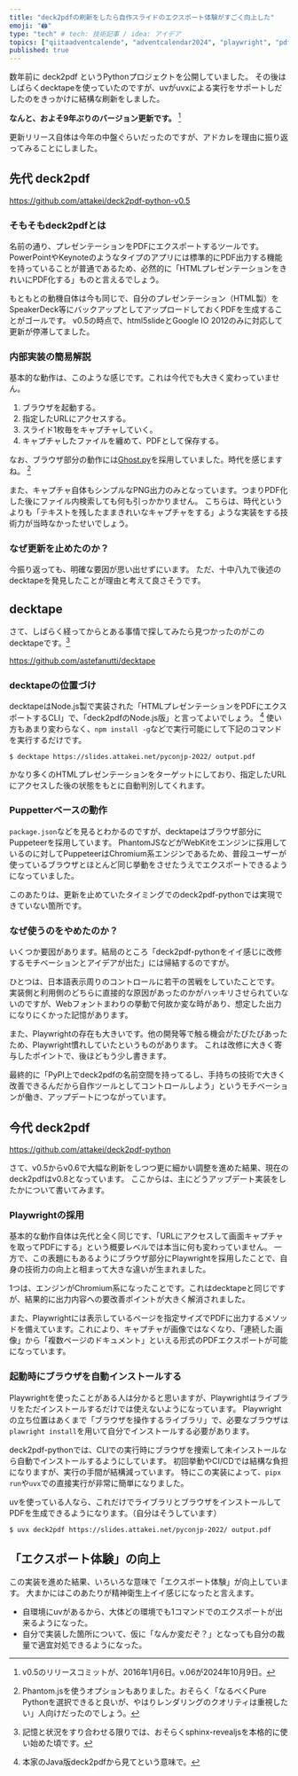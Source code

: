 ```yaml
---
title: "deck2pdfの刷新をしたら自作スライドのエクスポート体験がすごく向上した"
emoji: "🖨️"
type: "tech" # tech: 技術記事 / idea: アイデア
topics: ["qiitaadventcalende", "adventcalendar2024", "playwright", "pdf", "contest2024"]
published: true
---
```


数年前に deck2pdf というPythonプロジェクトを公開していました。
その後はしばらくdecktapeを使っていたのですが、uvがuvxによる実行をサポートしだしたのをきっかけに結構な刷新をしました。

**なんと、およそ9年ぶりのバージョン更新です。** [^1]

[^1]: v0.5のリリースコミットが、2016年1月6日。v.06が2024年10月9日。

更新リリース自体は今年の中盤ぐらいだったのですが、アドカレを理由に振り返ってみることにしました。

## 先代 deck2pdf

https://github.com/attakei/deck2pdf-python-v0.5

### そもそもdeck2pdfとは

<!-- textlint-disable -->

名前の通り、プレゼンテーションをPDFにエクスポートするツールです。
PowerPointやKeynoteのようなタイプのアプリには標準的にPDF出力する機能を持っていることが普通であるため、必然的に「HTMLプレゼンテーションをきれいにPDF化する」ものと言えるでしょう。

<!-- textlint-enable -->

もともとの動機自体は今も同じで、自分のプレゼンテーション（HTML製）をSpeakerDeck等にバックアップとしてアップロードしておくPDFを生成することがゴールです。
v0.5の時点で、html5slideとGoogle IO 2012のみに対応して更新が停滞してました。

### 内部実装の簡易解説

基本的な動作は、このような感じです。これは今代でも大きく変わっていません。

1. ブラウザを起動する。
1. 指定したURLにアクセスする。
1. スライド1枚毎をキャプチャしていく。
1. キャプチャしたファイルを纏めて、PDFとして保存する。

なお、ブラウザ部分の動作には[Ghost.py](https://pypi.org/project/Ghost.py/)を採用していました。時代を感じますね。 [^2]

また、キャプチャ自体もシンプルなPNG出力のみとなっています。つまりPDF化した後にファイル内検索しても何も引っかかりません。
こちらは、時代というよりも「テキストを残したままきれいなキャプチャをする」ような実装をする技術力が当時なかったせいでしょう。

[^2]: Phantom.jsを使うオプションもありました。おそらく「なるべくPure Pythonを選択できると良いが、やはりレンダリングのクオリティは重視したい」人向けだったのでしょう。

### なぜ更新を止めたのか？

今振り返っても、明確な要因が思い出せずにいます。
ただ、十中八九で後述のdecktapeを発見したことが理由と考えて良さそうです。

## decktape

さて、しばらく経ってからとある事情で探してみたら見つかったのがこのdecktapeです。[^3]

https://github.com/astefanutti/decktape

[^3]: 記憶と状況をすり合わせる限りでは、おそらくsphinx-revealjsを本格的に使い始めた頃です。

### decktapeの位置づけ

decktapeはNode.js製で実装された「HTMLプレゼンテーションをPDFにエクスポートするCLI」で、「deck2pdfのNode.js版」と言ってよいでしょう。 [^4]
使い方もあまり変わらなく、`npm install -g`などで実行可能にして下記のコマンドを実行するだけです。

[^4]: 本家のJava版deck2pdfから見てという意味で。

```console
$ decktape https://slides.attakei.net/pyconjp-2022/ output.pdf
```

かなり多くのHTMLプレゼンテーションをターゲットにしており、指定したURLにアクセスした後の状態をもとに自動判別してくれます。

### Puppetterベースの動作

<!-- textlint-disable -->

`package.json`などを見るとわかるのですが、decktapeはブラウザ部分にPuppeteerを採用しています。
PhantomJSなどがWebKitをエンジンに採用しているのに対してPuppeteerはChromium系エンジンであるため、普段ユーザーが使っているブラウザとほとんど同じ挙動をさせたうえでエクスポートできるようになっていました。

<!-- textlint-enable -->

このあたりは、更新を止めていたタイミングでのdeck2pdf-pythonでは実現できていない箇所です。

### なぜ使うのをやめたのか？

いくつか要因があります。結局のところ「deck2pdf-pythonをイイ感じに改修するモチベーションとアイデアが出た」には帰結するのですが。

ひとつは、日本語表示周りのコントロールに若干の苦戦をしていたことです。
実装側と利用側のどちらに直接的な原因があったのかがハッキリさせられていないのですが、Webフォントまわりの挙動で何故か変な時があり、想定した出力になりにくかった記憶があります。

また、Playwrightの存在も大きいです。他の開発等で触る機会がたびたびあったため、Playwright慣れしていたというものがあります。
これは改修に大きく寄与したポイントで、後ほどもう少し書きます。

最終的に「PyPI上でdeck2pdfの名前空間を持ってるし、手持ちの技術で大きく改善できるんだから自作ツールとしてコントロールしよう」というモチベーションが働き、アップデートにつながっています。

## 今代 deck2pdf

https://github.com/attakei/deck2pdf-python

さて、v0.5からv0.6で大幅な刷新をしつつ更に細かい調整を進めた結果、現在のdeck2pdfはv0.8となっています。
ここからは、主にどうアップデート実装をしたかについて書いてみます。

### Playwrightの採用

基本的な動作自体は先代と全く同じです、「URLにアクセスして画面キャプチャを取ってPDFにする」という概要レベルでは本当に何も変わっていません。
一方で、この表題にもあるようにブラウザ部分にPlaywrightを採用したことで、自身の技術力の向上と相まって大きな違いが生まれました。

1つは、エンジンがChromium系になったことです。これはdecktapeと同じですが、結果的に出力内容への要改善ポイントが大きく解消されました。

また、Playwrightには表示しているページを指定サイズでPDFに出力するメソッドを備えています。これにより、キャプチャが画像ではなくなり、「連続した画像」から「複数ページのドキュメント」といえる形式のPDFエクスポートが可能になっています。

### 起動時にブラウザを自動インストールする

<!-- textlint-disable -->

Playwrightを使ったことがある人は分かると思いますが、Playwrightはライブラリをただインストールするだけでは使えないようになっています。
Playwrightの立ち位置はあくまで「ブラウザを操作するライブラリ」で、必要なブラウザは`plawright install`を用いて自分でインストールする必要があります。

<!-- textlint-disable -->

deck2pdf-pythonでは、CLIでの実行時にブラウザを捜索して未インストールなら自動でインストールするようにしています。
初回挙動やCI/CDでは結構な負担になりますが、実行の手間が結構減っています。
特にこの実装によって、`pipx run`や`uvx`での直接実行が非常に簡単になりました。

uvを使っている人なら、これだけでライブラリとブラウザをインストールしてPDFを生成できるようになります。（自分はそうしています）

```console
$ uvx deck2pdf https://slides.attakei.net/pyconjp-2022/ output.pdf
```

## 「エクスポート体験」の向上

この実装を進めた結果、いろいろな意味で「エクスポート体験」が向上しています。
大まかにはこのあたりが精神衛生上イイ感じになったと言えます。

* 自環境にuvがあるから、大体どの環境でも1コマンドでのエクスポートが出来るようになった。
* 自分で実装した箇所について、仮に「なんか変だぞ？」となっても自分の裁量で適宜対処できるようになった。